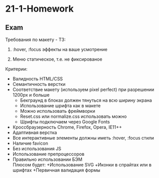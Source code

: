 # 21-1-Homework
## Exam  
Требования по макету - ТЗ:

1. :hover, :focus эффекты на ваше усмотрение

2. Меню статическое, т.е. не фиксированое

Критерии:  
 + Валидность HTML/CSS  
 + Семантичность верстки  
 + Соответствие макету (используем pixel perfect) при разрешении 1200px и больше
    + Бекграунд в блоках должен тянуться на всю ширину экрана
    + Использование шрифта как в макете
    + Можно использовать фреймворки
    + Reset.css или normalize.css использовать можно
    + Шрифты подключаем через Google Fonts
 + Кроссбраузерность Chrome, Firefox, Opera, IE11++
 + Адаптивная верстка
 + Все интерактивные элементы должны иметь :hover, :focus стили
 + Наличие favicon
 + Без использования JS
 + Использование препроцессоров
 + Правильно использовании БЭМ  
Плюсом будет:
    +Использование SVG
    +Иконки в спрайтах или в шрифтах
    +Первичная валидация формы
